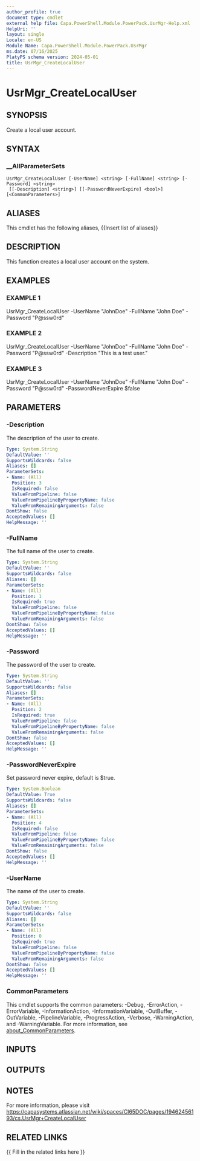 ```yaml
---
author_profile: true
document type: cmdlet
external help file: Capa.PowerShell.Module.PowerPack.UsrMgr-Help.xml
HelpUri: ''
layout: single
Locale: en-US
Module Name: Capa.PowerShell.Module.PowerPack.UsrMgr
ms.date: 07/16/2025
PlatyPS schema version: 2024-05-01
title: UsrMgr_CreateLocalUser
---
```


# UsrMgr_CreateLocalUser

## SYNOPSIS

Create a local user account.

## SYNTAX

### __AllParameterSets

```
UsrMgr_CreateLocalUser [-UserName] <string> [-FullName] <string> [-Password] <string>
 [[-Description] <string>] [[-PasswordNeverExpire] <bool>] [<CommonParameters>]
```

## ALIASES

This cmdlet has the following aliases,
  {{Insert list of aliases}}

## DESCRIPTION

This function creates a local user account on the system.

## EXAMPLES

### EXAMPLE 1

UsrMgr_CreateLocalUser -UserName "JohnDoe" -FullName "John Doe" -Password "P@ssw0rd"

### EXAMPLE 2

UsrMgr_CreateLocalUser -UserName "JohnDoe" -FullName "John Doe" -Password "P@ssw0rd" -Description "This is a test user."

### EXAMPLE 3

UsrMgr_CreateLocalUser -UserName "JohnDoe" -FullName "John Doe" -Password "P@ssw0rd" -PasswordNeverExpire $false

## PARAMETERS

### -Description

The description of the user to create.

```yaml
Type: System.String
DefaultValue: ''
SupportsWildcards: false
Aliases: []
ParameterSets:
- Name: (All)
  Position: 3
  IsRequired: false
  ValueFromPipeline: false
  ValueFromPipelineByPropertyName: false
  ValueFromRemainingArguments: false
DontShow: false
AcceptedValues: []
HelpMessage: ''
```

### -FullName

The full name of the user to create.

```yaml
Type: System.String
DefaultValue: ''
SupportsWildcards: false
Aliases: []
ParameterSets:
- Name: (All)
  Position: 1
  IsRequired: true
  ValueFromPipeline: false
  ValueFromPipelineByPropertyName: false
  ValueFromRemainingArguments: false
DontShow: false
AcceptedValues: []
HelpMessage: ''
```

### -Password

The password of the user to create.

```yaml
Type: System.String
DefaultValue: ''
SupportsWildcards: false
Aliases: []
ParameterSets:
- Name: (All)
  Position: 2
  IsRequired: true
  ValueFromPipeline: false
  ValueFromPipelineByPropertyName: false
  ValueFromRemainingArguments: false
DontShow: false
AcceptedValues: []
HelpMessage: ''
```

### -PasswordNeverExpire

Set password never expire, default is $true.

```yaml
Type: System.Boolean
DefaultValue: True
SupportsWildcards: false
Aliases: []
ParameterSets:
- Name: (All)
  Position: 4
  IsRequired: false
  ValueFromPipeline: false
  ValueFromPipelineByPropertyName: false
  ValueFromRemainingArguments: false
DontShow: false
AcceptedValues: []
HelpMessage: ''
```

### -UserName

The name of the user to create.

```yaml
Type: System.String
DefaultValue: ''
SupportsWildcards: false
Aliases: []
ParameterSets:
- Name: (All)
  Position: 0
  IsRequired: true
  ValueFromPipeline: false
  ValueFromPipelineByPropertyName: false
  ValueFromRemainingArguments: false
DontShow: false
AcceptedValues: []
HelpMessage: ''
```

### CommonParameters

This cmdlet supports the common parameters: -Debug, -ErrorAction, -ErrorVariable,
-InformationAction, -InformationVariable, -OutBuffer, -OutVariable, -PipelineVariable,
-ProgressAction, -Verbose, -WarningAction, and -WarningVariable. For more information, see
[about_CommonParameters](https://go.microsoft.com/fwlink/?LinkID=113216).

## INPUTS

## OUTPUTS

## NOTES

For more information, please visit https://capasystems.atlassian.net/wiki/spaces/CI65DOC/pages/19462456193/cs.UsrMgr+CreateLocalUser


## RELATED LINKS

{{ Fill in the related links here }}

